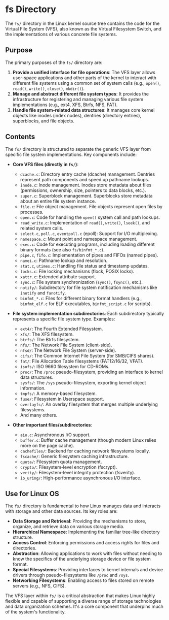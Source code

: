 # fs Directory

The `fs/` directory in the Linux kernel source tree contains the code for the Virtual File System (VFS), also known as the Virtual Filesystem Switch, and the implementations of various concrete file systems.

## Purpose

The primary purposes of the `fs/` directory are:

1.  **Provide a unified interface for file operations**: The VFS layer allows user-space applications and other parts of the kernel to interact with different file systems using a common set of system calls (e.g., `open()`, `read()`, `write()`, `close()`, `mkdir()`).
2.  **Manage and abstract different file system types**: It provides the infrastructure for registering and managing various file system implementations (e.g., ext4, XFS, Btrfs, NFS, FAT).
3.  **Handle file system-related data structures**: It manages core kernel objects like inodes (index nodes), dentries (directory entries), superblocks, and file objects.

## Contents

The `fs/` directory is structured to separate the generic VFS layer from specific file system implementations. Key components include:

*   **Core VFS files (directly in `fs/`)**:
    *   `dcache.c`: Directory entry cache (dcache) management. Dentries represent path components and speed up pathname lookups.
    *   `inode.c`: Inode management. Inodes store metadata about files (permissions, ownership, size, pointers to data blocks, etc.).
    *   `super.c`: Superblock management. Superblocks store metadata about an entire file system instance.
    *   `file.c`: File object management. File objects represent open files by processes.
    *   `open.c`: Code for handling the `open()` system call and path lookups.
    *   `read_write.c`: Implementation of `read()`, `write()`, `lseek()`, and related system calls.
    *   `select.c`, `poll.c`, `eventpoll.c` (epoll): Support for I/O multiplexing.
    *   `namespace.c`: Mount point and namespace management.
    *   `exec.c`: Code for executing programs, including loading different binary formats (see also `fs/binfmt_*.c`).
    *   `pipe.c`, `fifo.c`: Implementation of pipes and FIFOs (named pipes).
    *   `namei.c`: Pathname lookup and resolution.
    *   `stat.c`, `utimes.c`: Handling file status and timestamp updates.
    *   `locks.c`: File locking mechanisms (flock, POSIX locks).
    *   `xattr.c`: Extended attribute support.
    *   `sync.c`: File system synchronization (`sync()`, `fsync()`, etc.).
    *   `notify/`: Subdirectory for file system notification mechanisms like `inotify` and `fanotify`.
    *   `binfmt_*.c`: Files for different binary format handlers (e.g., `binfmt_elf.c` for ELF executables, `binfmt_script.c` for scripts).

*   **File system implementation subdirectories**: Each subdirectory typically represents a specific file system type. Examples:
    *   `ext4/`: The Fourth Extended Filesystem.
    *   `xfs/`: The XFS filesystem.
    *   `btrfs/`: The Btrfs filesystem.
    *   `nfs/`: The Network File System (client-side).
    *   `nfsd/`: The Network File System (server-side).
    *   `cifs/`: The Common Internet File System (for SMB/CIFS shares).
    *   `fat/`: File Allocation Table filesystems (FAT12/16/32, VFAT).
    *   `isofs/`: ISO 9660 filesystem for CD-ROMs.
    *   `proc/`: The `/proc` pseudo-filesystem, providing an interface to kernel data structures.
    *   `sysfs/`: The `/sys` pseudo-filesystem, exporting kernel object information.
    *   `tmpfs/`: A memory-based filesystem.
    *   `fuse/`: Filesystem in Userspace support.
    *   `overlayfs/`: An overlay filesystem that merges multiple underlying filesystems.
    *   And many others.

*   **Other important files/subdirectories**:
    *   `aio.c`: Asynchronous I/O support.
    *   `buffer.c`: Buffer cache management (though modern Linux relies more on the page cache).
    *   `cachefiles/`: Backend for caching network filesystems locally.
    *   `fscache/`: Generic filesystem caching infrastructure.
    *   `quota/`: Filesystem quota management.
    *   `crypto/`: Filesystem-level encryption (fscrypt).
    *   `verity/`: Filesystem-level integrity protection (fsverity).
    *   `io_uring/`: High-performance asynchronous I/O interface.

## Use for Linux OS

The `fs/` directory is fundamental to how Linux manages data and interacts with storage and other data sources. Its key roles are:

*   **Data Storage and Retrieval**: Providing the mechanisms to store, organize, and retrieve data on various storage media.
*   **Hierarchical Namespace**: Implementing the familiar tree-like directory structure.
*   **Access Control**: Enforcing permissions and access rights for files and directories.
*   **Abstraction**: Allowing applications to work with files without needing to know the specifics of the underlying storage device or file system format.
*   **Special Filesystems**: Providing interfaces to kernel internals and device drivers through pseudo-filesystems like `/proc` and `/sys`.
*   **Networking Filesystems**: Enabling access to files stored on remote servers (e.g., NFS, CIFS).

The VFS layer within `fs/` is a critical abstraction that makes Linux highly flexible and capable of supporting a diverse range of storage technologies and data organization schemes. It's a core component that underpins much of the system's functionality.
